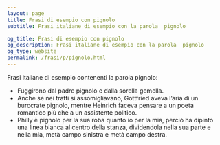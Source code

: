 ```yaml
---
layout: page
title: Frasi di esempio con pignolo 
subtitle: Frasi italiane di esempio con la parola  pignolo

og_title: Frasi di esempio con pignolo 
og_description: Frasi italiane di esempio con la parola  pignolo
og_type: website
permalink: /frasi/p/pignolo.html
---
```


Frasi italiane di esempio contenenti la parola pignolo:


- Fuggirono dal padre pignolo e dalla sorella gemella.
- Anche se nei tratti si assomigliavano, Gottfried aveva l’aria di un burocrate pignolo, mentre Heinrich faceva pensare a un poeta romantico più che a un assistente politico.
- Philly è pignolo per la sua roba quanto io per la mia, perciò ha dipinto una linea bianca al centro della stanza, dividendola nella sua parte e nella mia, metà campo sinistra e metà campo destra.
